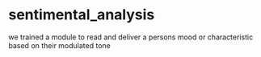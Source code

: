 # sentimental_analysis
we trained a module to read and deliver a persons mood or characteristic based on their modulated tone 
